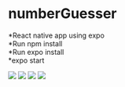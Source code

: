 # numberGuesser
*React native app using expo <br/>
*Run npm install <br/>
*Run expo install <br/>
*expo start<br/>


<img src="https://github.com/kakoon8/numberGuesserCapture1.PNG" />
<img src="https://github.com/kakoon8/numberGuesserCapture2.PNG" />
<img src="https://github.com/kakoon8/numberGuesserCapture4.PNG" />
<img src="https://github.com/kakoon8/numberGuesserCapture5.PNG" />

